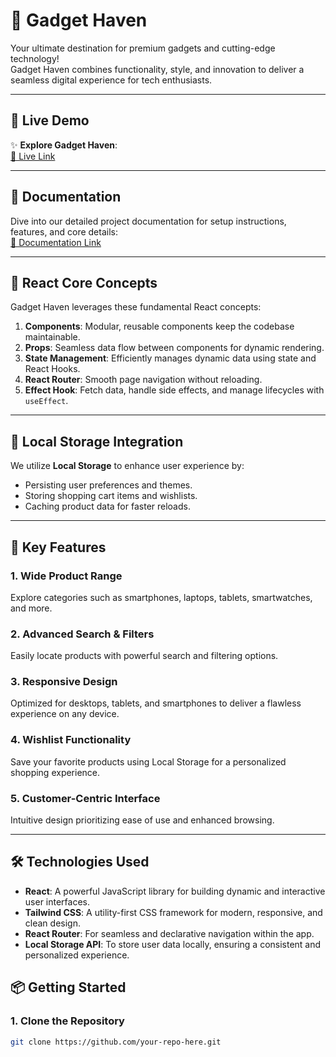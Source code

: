 # 🌟 **Gadget Haven**

Your ultimate destination for premium gadgets and cutting-edge technology!  
Gadget Haven combines functionality, style, and innovation to deliver a seamless digital experience for tech enthusiasts.

---

## 🚀 **Live Demo**

✨ **Explore Gadget Haven**:  
[🔗 Live Link](https://rabid-door.surge.sh/)

---

## 📄 **Documentation**

Dive into our detailed project documentation for setup instructions, features, and core details:  
[📖 Documentation Link](https://github.com/ProgrammingHero1/B10-A8-gadget-heaven/blob/main/Batch-10_Assignment-08.pdf)

---

## 🔑 **React Core Concepts**

Gadget Haven leverages these fundamental React concepts:

1. **Components**: Modular, reusable components keep the codebase maintainable.  
2. **Props**: Seamless data flow between components for dynamic rendering.  
3. **State Management**: Efficiently manages dynamic data using state and React Hooks.  
4. **React Router**: Smooth page navigation without reloading.  
5. **Effect Hook**: Fetch data, handle side effects, and manage lifecycles with `useEffect`.

---

## 💾 **Local Storage Integration**

We utilize **Local Storage** to enhance user experience by:  
- Persisting user preferences and themes.  
- Storing shopping cart items and wishlists.  
- Caching product data for faster reloads.  

---

## 🌟 **Key Features**

### **1. Wide Product Range**
Explore categories such as smartphones, laptops, tablets, smartwatches, and more.

### **2. Advanced Search & Filters**
Easily locate products with powerful search and filtering options.

### **3. Responsive Design**
Optimized for desktops, tablets, and smartphones to deliver a flawless experience on any device.

### **4. Wishlist Functionality**
Save your favorite products using Local Storage for a personalized shopping experience.

### **5. Customer-Centric Interface**
Intuitive design prioritizing ease of use and enhanced browsing.

---

## 🛠️ **Technologies Used**

- **React**: A powerful JavaScript library for building dynamic and interactive user interfaces.  
- **Tailwind CSS**: A utility-first CSS framework for modern, responsive, and clean design.  
- **React Router**: For seamless and declarative navigation within the app.  
- **Local Storage API**: To store user data locally, ensuring a consistent and personalized experience.  


## 📦 **Getting Started**

### **1. Clone the Repository**
```bash
git clone https://github.com/your-repo-here.git
